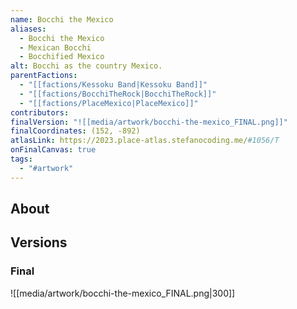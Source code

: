 ```yaml
---
name: Bocchi the Mexico
aliases:
  - Bocchi the Mexico
  - Mexican Bocchi
  - Bocchified Mexico
alt: Bocchi as the country Mexico.
parentFactions:
  - "[[factions/Kessoku Band|Kessoku Band]]"
  - "[[factions/BocchiTheRock|BocchiTheRock]]"
  - "[[factions/PlaceMexico|PlaceMexico]]"
contributors: 
finalVersion: "![[media/artwork/bocchi-the-mexico_FINAL.png]]"
finalCoordinates: (152, -892)
atlasLink: https://2023.place-atlas.stefanocoding.me/#1056/T
onFinalCanvas: true
tags:
  - "#artwork"
---
```

## About

## Versions
### Final
![[media/artwork/bocchi-the-mexico_FINAL.png|300]]
